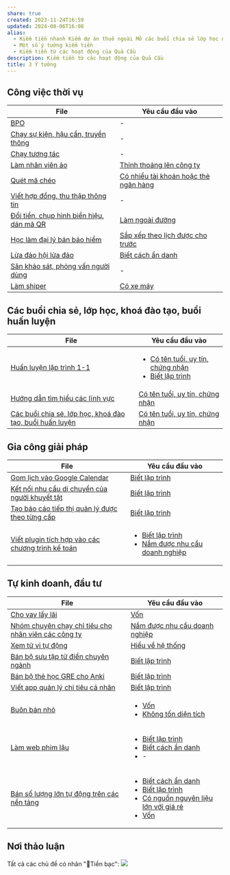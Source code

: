 ```yaml
---
share: true
created: 2023-11-24T16:59
updated: 2024-08-06T16:08
alias:
  - Kiếm tiền nhanh Kiếm dự án thuê ngoài Mở các buổi chia sẻ lớp học ngắn buổi huấn luyện Làm nhân viên ăn lương Đầu tư kinh doanh bán hàng Tạo lợi nhuận
  - Một số ý tưởng kiếm tiền
  - Kiếm tiền từ các hoạt động của Quả Cầu
description: Kiếm tiền từ các hoạt động của Quả Cầu
title: 3 Ý tưởng
---
```

## Công việc thời vụ
| File                                                                                                                                                                                                           | Yêu cầu đầu vào                                                                                                                                                                              |
| -------------------------------------------------------------------------------------------------------------------------------------------------------------------------------------------------------------- | -------------------------------------------------------------------------------------------------------------------------------------------------------------------------------------------- |
| [BPO](./C%C3%B4ng%20vi%E1%BB%87c%20th%E1%BB%9Di%20v%E1%BB%A5/BPO.md)                                                                                                               | \-                                                                                                                                                                                           |
| [Chạy sự kiện, hậu cần, truyền thông](./C%C3%B4ng%20vi%E1%BB%87c%20th%E1%BB%9Di%20v%E1%BB%A5/Ch%E1%BA%A1y%20s%E1%BB%B1%20ki%E1%BB%87n,%20h%E1%BA%ADu%20c%E1%BA%A7n,%20truy%E1%BB%81n%20th%C3%B4ng.md)                                               | \-                                                                                                                                                                                           |
| [Chạy tương tác](./C%C3%B4ng%20vi%E1%BB%87c%20th%E1%BB%9Di%20v%E1%BB%A5/Ch%E1%BA%A1y%20t%C6%B0%C6%A1ng%20t%C3%A1c.md)                                                                                         | \-                                                                                                                                                                                           |
| [Làm nhân viên ảo](./C%C3%B4ng%20vi%E1%BB%87c%20th%E1%BB%9Di%20v%E1%BB%A5/C%E1%BB%99ng%20t%C3%A1c%20vi%C3%AAn%20cho%20nh%C3%A2n%20vi%C3%AAn%20c%C3%B4ng%20ty/L%C3%A0m%20nh%C3%A2n%20vi%C3%AAn%20%E1%BA%A3o.md)                                                 | [Thỉnh thoảng lên công ty](../1%20Y%C3%AAu%20c%E1%BA%A7u%20%C4%91%E1%BA%A7u%20v%C3%A0o/Theo%20th%E1%BB%9Di%20gian/Th%E1%BB%89nh%20tho%E1%BA%A3ng%20l%C3%AAn%20c%C3%B4ng%20ty.md)                                              |
| [Quét mã chéo](./C%C3%B4ng%20vi%E1%BB%87c%20th%E1%BB%9Di%20v%E1%BB%A5/C%E1%BB%99ng%20t%C3%A1c%20vi%C3%AAn%20cho%20nh%C3%A2n%20vi%C3%AAn%20c%C3%B4ng%20ty/Qu%C3%A9t%20m%C3%A3%20ch%C3%A9o.md)                                                         | [Có nhiều tài khoản hoặc thẻ ngân hàng](../1%20Y%C3%AAu%20c%E1%BA%A7u%20%C4%91%E1%BA%A7u%20v%C3%A0o/Theo%20nguy%C3%AAn%20li%E1%BB%87u,%20ngu%E1%BB%93n%20th%C3%B4ng%20tin/C%C3%B3%20nhi%E1%BB%81u%20t%C3%A0i%20kho%E1%BA%A3n%20ho%E1%BA%B7c%20th%E1%BA%BB%20ng%C3%A2n%20h%C3%A0ng.md) |
| [Viết hợp đồng, thu thập thông tin](./C%C3%B4ng%20vi%E1%BB%87c%20th%E1%BB%9Di%20v%E1%BB%A5/C%E1%BB%99ng%20t%C3%A1c%20vi%C3%AAn%20cho%20nh%C3%A2n%20vi%C3%AAn%20c%C3%B4ng%20ty/Vi%E1%BA%BFt%20h%E1%BB%A3p%20%C4%91%E1%BB%93ng,%20thu%20th%E1%BA%ADp%20th%C3%B4ng%20tin.md)               | \-                                                                                                                                                                                           |
| [Đổi tiền, chụp hình biển hiệu, dán mã QR](./C%C3%B4ng%20vi%E1%BB%87c%20th%E1%BB%9Di%20v%E1%BB%A5/C%E1%BB%99ng%20t%C3%A1c%20vi%C3%AAn%20cho%20nh%C3%A2n%20vi%C3%AAn%20c%C3%B4ng%20ty/%C4%90%E1%BB%95i%20ti%E1%BB%81n,%20ch%E1%BB%A5p%20h%C3%ACnh%20bi%E1%BB%83n%20hi%E1%BB%87u,%20d%C3%A1n%20m%C3%A3%20QR.md) | [Làm ngoài đường](../1%20Y%C3%AAu%20c%E1%BA%A7u%20%C4%91%E1%BA%A7u%20v%C3%A0o/Theo%20t%C3%ADnh%20ch%E1%BA%A5t%20c%C3%B4ng%20vi%E1%BB%87c/L%C3%A0m%20ngo%C3%A0i%20%C4%91%C6%B0%E1%BB%9Dng.md)                                                      |
| [Học làm đại lý bán bảo hiểm](./C%C3%B4ng%20vi%E1%BB%87c%20th%E1%BB%9Di%20v%E1%BB%A5/H%E1%BB%8Dc%20l%C3%A0m%20%C4%91%E1%BA%A1i%20l%C3%BD%20b%C3%A1n%20b%E1%BA%A3o%20hi%E1%BB%83m.md)                                                               | [Sắp xếp theo lịch được cho trước](../1%20Y%C3%AAu%20c%E1%BA%A7u%20%C4%91%E1%BA%A7u%20v%C3%A0o/Theo%20th%E1%BB%9Di%20gian/S%E1%BA%AFp%20x%E1%BA%BFp%20theo%20l%E1%BB%8Bch%20%C4%91%C6%B0%E1%BB%A3c%20cho%20tr%C6%B0%E1%BB%9Bc.md)                              |
| [Lừa đảo hội lừa đảo](./C%C3%B4ng%20vi%E1%BB%87c%20th%E1%BB%9Di%20v%E1%BB%A5/L%E1%BB%ABa%20%C4%91%E1%BA%A3o%20h%E1%BB%99i%20l%E1%BB%ABa%20%C4%91%E1%BA%A3o.md)                                                                               | [Biết cách ẩn danh](../1%20Y%C3%AAu%20c%E1%BA%A7u%20%C4%91%E1%BA%A7u%20v%C3%A0o/Theo%20ki%E1%BA%BFn%20th%E1%BB%A9c,%20k%E1%BB%B9%20n%C4%83ng/Bi%E1%BA%BFt%20c%C3%A1ch%20%E1%BA%A9n%20danh.md)                                                   |
| [Săn khảo sát, phỏng vấn người dùng](./C%C3%B4ng%20vi%E1%BB%87c%20th%E1%BB%9Di%20v%E1%BB%A5/S%C4%83n%20kh%E1%BA%A3o%20s%C3%A1t,%20ph%E1%BB%8Fng%20v%E1%BA%A5n%20ng%C6%B0%E1%BB%9Di%20d%C3%B9ng.md)                                                 | \-                                                                                                                                                                                           |
| [Làm shiper](./C%C3%B4ng%20vi%E1%BB%87c%20th%E1%BB%9Di%20v%E1%BB%A5/L%C3%A0m%20shiper.md)                                                                                                 | [Có xe máy](../1%20Y%C3%AAu%20c%E1%BA%A7u%20%C4%91%E1%BA%A7u%20v%C3%A0o/C%C3%B3%20xe%20m%C3%A1y.md)                                                                                           |


## Các buổi chia sẻ, lớp học, khoá đào tạo, buổi huấn luyện
| File                                                                                                                                                                                                                                              | Yêu cầu đầu vào                                                                                                                                                                                                                                                                                                                         |
| ------------------------------------------------------------------------------------------------------------------------------------------------------------------------------------------------------------------------------------------------- | --------------------------------------------------------------------------------------------------------------------------------------------------------------------------------------------------------------------------------------------------------------------------------------------------------------------------------------- |
| [Huấn luyện lập trình 1-1](./C%C3%A1c%20bu%E1%BB%95i%20chia%20s%E1%BA%BB,%20l%E1%BB%9Bp%20h%E1%BB%8Dc,%20kho%C3%A1%20%C4%91%C3%A0o%20t%E1%BA%A1o,%20bu%E1%BB%95i%20hu%E1%BA%A5n%20luy%E1%BB%87n/Hu%E1%BA%A5n%20luy%E1%BB%87n%20l%E1%BA%ADp%20tr%C3%ACnh%201-1.md)                                                                 | <ul><li>[Có tên tuổi, uy tín, chứng nhận](%F0%9F%93%9CT%C3%A0i%20nguy%C3%AAn/Quang%20c%E1%BA%A3nh%20th%E1%BB%8B%20tr%C6%B0%E1%BB%9Dng/%C3%9D%20t%C6%B0%E1%BB%9Fng%20ki%E1%BA%BFm%20ti%E1%BB%81n/1%20Y%C3%AAu%20c%E1%BA%A7u%20%C4%91%E1%BA%A7u%20v%C3%A0o/Theo%20ki%E1%BA%BFn%20th%E1%BB%A9c,%20k%E1%BB%B9%20n%C4%83ng/C%C3%B3%20t%C3%AAn%20tu%E1%BB%95i,%20uy%20t%C3%ADn,%20ch%E1%BB%A9ng%20nh%E1%BA%ADn.md.md)</li><li>[Biết lập trình](%F0%9F%93%9CT%C3%A0i%20nguy%C3%AAn/Quang%20c%E1%BA%A3nh%20th%E1%BB%8B%20tr%C6%B0%E1%BB%9Dng/%C3%9D%20t%C6%B0%E1%BB%9Fng%20ki%E1%BA%BFm%20ti%E1%BB%81n/1%20Y%C3%AAu%20c%E1%BA%A7u%20%C4%91%E1%BA%A7u%20v%C3%A0o/Theo%20ki%E1%BA%BFn%20th%E1%BB%A9c,%20k%E1%BB%B9%20n%C4%83ng/Bi%E1%BA%BFt%20l%E1%BA%ADp%20tr%C3%ACnh.md.md)</li></ul> |
| [Hướng dẫn tìm hiểu các lĩnh vực](./C%C3%A1c%20bu%E1%BB%95i%20chia%20s%E1%BA%BB,%20l%E1%BB%9Bp%20h%E1%BB%8Dc,%20kho%C3%A1%20%C4%91%C3%A0o%20t%E1%BA%A1o,%20bu%E1%BB%95i%20hu%E1%BA%A5n%20luy%E1%BB%87n/H%C6%B0%E1%BB%9Bng%20d%E1%BA%ABn%20t%C3%ACm%20hi%E1%BB%83u%20c%C3%A1c%20l%C4%A9nh%20v%E1%BB%B1c.md)                                                   | [Có tên tuổi, uy tín, chứng nhận](../1%20Y%C3%AAu%20c%E1%BA%A7u%20%C4%91%E1%BA%A7u%20v%C3%A0o/Theo%20ki%E1%BA%BFn%20th%E1%BB%A9c,%20k%E1%BB%B9%20n%C4%83ng/C%C3%B3%20t%C3%AAn%20tu%E1%BB%95i,%20uy%20t%C3%ADn,%20ch%E1%BB%A9ng%20nh%E1%BA%ADn.md)                                                                                                                                                                  |
| [Các buổi chia sẻ, lớp học, khoá đào tạo, buổi huấn luyện](./C%C3%A1c%20bu%E1%BB%95i%20chia%20s%E1%BA%BB,%20l%E1%BB%9Bp%20h%E1%BB%8Dc,%20kho%C3%A1%20%C4%91%C3%A0o%20t%E1%BA%A1o,%20bu%E1%BB%95i%20hu%E1%BA%A5n%20luy%E1%BB%87n/index.md) | [Có tên tuổi, uy tín, chứng nhận](../1%20Y%C3%AAu%20c%E1%BA%A7u%20%C4%91%E1%BA%A7u%20v%C3%A0o/Theo%20ki%E1%BA%BFn%20th%E1%BB%A9c,%20k%E1%BB%B9%20n%C4%83ng/C%C3%B3%20t%C3%AAn%20tu%E1%BB%95i,%20uy%20t%C3%ADn,%20ch%E1%BB%A9ng%20nh%E1%BA%ADn.md)                                                                                                                                                                  |


## Gia công giải pháp
| File                                                                                                                                                                                          | Yêu cầu đầu vào                                                                                                                                                                                                                                                                                                                               |
| --------------------------------------------------------------------------------------------------------------------------------------------------------------------------------------------- | --------------------------------------------------------------------------------------------------------------------------------------------------------------------------------------------------------------------------------------------------------------------------------------------------------------------------------------------- |
| [Gom lịch vào Google Calendar](./Gia%20c%C3%B4ng%20gi%E1%BA%A3i%20ph%C3%A1p/Gom%20l%E1%BB%8Bch%20v%C3%A0o%20Google%20Calendar.md)                                           | [Biết lập trình](../1%20Y%C3%AAu%20c%E1%BA%A7u%20%C4%91%E1%BA%A7u%20v%C3%A0o/Theo%20ki%E1%BA%BFn%20th%E1%BB%A9c,%20k%E1%BB%B9%20n%C4%83ng/Bi%E1%BA%BFt%20l%E1%BA%ADp%20tr%C3%ACnh.md)                                                                                                                                                                                                          |
| [Kết nối nhu cầu di chuyển của người khuyết tật](./Gia%20c%C3%B4ng%20gi%E1%BA%A3i%20ph%C3%A1p/K%E1%BA%BFt%20n%E1%BB%91i%20nhu%20c%E1%BA%A7u%20di%20chuy%E1%BB%83n%20c%E1%BB%A7a%20ng%C6%B0%E1%BB%9Di%20khuy%E1%BA%BFt%20t%E1%BA%ADt.md)       | [Biết lập trình](../1%20Y%C3%AAu%20c%E1%BA%A7u%20%C4%91%E1%BA%A7u%20v%C3%A0o/Theo%20ki%E1%BA%BFn%20th%E1%BB%A9c,%20k%E1%BB%B9%20n%C4%83ng/Bi%E1%BA%BFt%20l%E1%BA%ADp%20tr%C3%ACnh.md)                                                                                                                                                                                                          |
| [Tạo báo cáo tiếp thị quản lý được theo từng cấp](./Gia%20c%C3%B4ng%20gi%E1%BA%A3i%20ph%C3%A1p/T%E1%BA%A1o%20b%C3%A1o%20c%C3%A1o%20ti%E1%BA%BFp%20th%E1%BB%8B%20qu%E1%BA%A3n%20l%C3%BD%20%C4%91%C6%B0%E1%BB%A3c%20theo%20t%E1%BB%ABng%20c%E1%BA%A5p.md)     | [Biết lập trình](../1%20Y%C3%AAu%20c%E1%BA%A7u%20%C4%91%E1%BA%A7u%20v%C3%A0o/Theo%20ki%E1%BA%BFn%20th%E1%BB%A9c,%20k%E1%BB%B9%20n%C4%83ng/Bi%E1%BA%BFt%20l%E1%BA%ADp%20tr%C3%ACnh.md)                                                                                                                                                                                                          |
| [Viết plugin tích hợp vào các chương trình kế toán](./Gia%20c%C3%B4ng%20gi%E1%BA%A3i%20ph%C3%A1p/Vi%E1%BA%BFt%20plugin%20t%C3%ADch%20h%E1%BB%A3p%20v%C3%A0o%20c%C3%A1c%20ch%C6%B0%C6%A1ng%20tr%C3%ACnh%20k%E1%BA%BF%20to%C3%A1n.md) | <ul><li>[Biết lập trình](%F0%9F%93%9CT%C3%A0i%20nguy%C3%AAn/Quang%20c%E1%BA%A3nh%20th%E1%BB%8B%20tr%C6%B0%E1%BB%9Dng/%C3%9D%20t%C6%B0%E1%BB%9Fng%20ki%E1%BA%BFm%20ti%E1%BB%81n/1%20Y%C3%AAu%20c%E1%BA%A7u%20%C4%91%E1%BA%A7u%20v%C3%A0o/Theo%20ki%E1%BA%BFn%20th%E1%BB%A9c,%20k%E1%BB%B9%20n%C4%83ng/Bi%E1%BA%BFt%20l%E1%BA%ADp%20tr%C3%ACnh.md.md)</li><li>[Nắm được nhu cầu doanh nghiệp](%F0%9F%93%9CT%C3%A0i%20nguy%C3%AAn/Quang%20c%E1%BA%A3nh%20th%E1%BB%8B%20tr%C6%B0%E1%BB%9Dng/%C3%9D%20t%C6%B0%E1%BB%9Fng%20ki%E1%BA%BFm%20ti%E1%BB%81n/1%20Y%C3%AAu%20c%E1%BA%A7u%20%C4%91%E1%BA%A7u%20v%C3%A0o/Theo%20nguy%C3%AAn%20li%E1%BB%87u,%20ngu%E1%BB%93n%20th%C3%B4ng%20tin/N%E1%BA%AFm%20%C4%91%C6%B0%E1%BB%A3c%20nhu%20c%E1%BA%A7u%20doanh%20nghi%E1%BB%87p.md.md)</li></ul> |


## Tự kinh doanh, đầu tư
| File                                                                                                                                                                                                 | Yêu cầu đầu vào                                                                                                                                                                                                                                                                                                                                                                                                                                                                                                                                                                                               |
| ---------------------------------------------------------------------------------------------------------------------------------------------------------------------------------------------------- | ------------------------------------------------------------------------------------------------------------------------------------------------------------------------------------------------------------------------------------------------------------------------------------------------------------------------------------------------------------------------------------------------------------------------------------------------------------------------------------------------------------------------------------------------------------------------------------------------------------- |
| [Cho vay lấy lãi](./T%E1%BB%B1%20kinh%20doanh,%20%C4%91%E1%BA%A7u%20t%C6%B0/Cho%20vay%20l%E1%BA%A5y%20l%C3%A3i.md)                                                                         | [Vốn](../1%20Y%C3%AAu%20c%E1%BA%A7u%20%C4%91%E1%BA%A7u%20v%C3%A0o/V%E1%BB%91n.md)                                                                                                                                                                                                                                                                                                                                                                                                                                                                                                                        |
| [Nhóm chuyên chạy chỉ tiêu cho nhân viên các công ty](./T%E1%BB%B1%20kinh%20doanh,%20%C4%91%E1%BA%A7u%20t%C6%B0/Nh%C3%B3m%20chuy%C3%AAn%20ch%E1%BA%A1y%20ch%E1%BB%89%20ti%C3%AAu%20cho%20nh%C3%A2n%20vi%C3%AAn%20c%C3%A1c%20c%C3%B4ng%20ty.md) | [Nắm được nhu cầu doanh nghiệp](../1%20Y%C3%AAu%20c%E1%BA%A7u%20%C4%91%E1%BA%A7u%20v%C3%A0o/Theo%20nguy%C3%AAn%20li%E1%BB%87u,%20ngu%E1%BB%93n%20th%C3%B4ng%20tin/N%E1%BA%AFm%20%C4%91%C6%B0%E1%BB%A3c%20nhu%20c%E1%BA%A7u%20doanh%20nghi%E1%BB%87p.md)                                                                                                                                                                                                                                                                                                                                                                                                                                  |
| [Xem tử vi tự động](./T%E1%BB%B1%20kinh%20doanh,%20%C4%91%E1%BA%A7u%20t%C6%B0/Xem%20t%E1%BB%AD%20vi%20t%E1%BB%B1%20%C4%91%E1%BB%99ng.md)                                                                     | [Hiểu về hệ thống](../1%20Y%C3%AAu%20c%E1%BA%A7u%20%C4%91%E1%BA%A7u%20v%C3%A0o/Theo%20ki%E1%BA%BFn%20th%E1%BB%A9c,%20k%E1%BB%B9%20n%C4%83ng/Hi%E1%BB%83u%20v%E1%BB%81%20h%E1%BB%87%20th%E1%BB%91ng.md)                                                                                                                                                                                                                                                                                                                                                                                                                                                                      |
| [Bán bộ sưu tập từ điển chuyên ngành](./T%E1%BB%B1%20kinh%20doanh,%20%C4%91%E1%BA%A7u%20t%C6%B0/B%C3%A1n%20ph%E1%BA%A7n%20m%E1%BB%81m/B%C3%A1n%20b%E1%BB%99%20s%C6%B0u%20t%E1%BA%ADp%20t%E1%BB%AB%20%C4%91i%E1%BB%83n%20chuy%C3%AAn%20ng%C3%A0nh.md)                    | [Biết lập trình](../1%20Y%C3%AAu%20c%E1%BA%A7u%20%C4%91%E1%BA%A7u%20v%C3%A0o/Theo%20ki%E1%BA%BFn%20th%E1%BB%A9c,%20k%E1%BB%B9%20n%C4%83ng/Bi%E1%BA%BFt%20l%E1%BA%ADp%20tr%C3%ACnh.md)                                                                                                                                                                                                                                                                                                                                                                                                                                                                          |
| [Bán bộ thẻ học GRE cho Anki](./T%E1%BB%B1%20kinh%20doanh,%20%C4%91%E1%BA%A7u%20t%C6%B0/B%C3%A1n%20ph%E1%BA%A7n%20m%E1%BB%81m/B%C3%A1n%20b%E1%BB%99%20th%E1%BA%BB%20h%E1%BB%8Dc%20GRE%20cho%20Anki.md)                                    | [Biết lập trình](../1%20Y%C3%AAu%20c%E1%BA%A7u%20%C4%91%E1%BA%A7u%20v%C3%A0o/Theo%20ki%E1%BA%BFn%20th%E1%BB%A9c,%20k%E1%BB%B9%20n%C4%83ng/Bi%E1%BA%BFt%20l%E1%BA%ADp%20tr%C3%ACnh.md)                                                                                                                                                                                                                                                                                                                                                                                                                                                                          |
| [Viết app quản lý chi tiêu cá nhân](./T%E1%BB%B1%20kinh%20doanh,%20%C4%91%E1%BA%A7u%20t%C6%B0/T%E1%BA%A1o%20SaaS/Vi%E1%BA%BFt%20app%20qu%E1%BA%A3n%20l%C3%BD%20chi%20ti%C3%AAu%20c%C3%A1%20nh%C3%A2n.md)                            | [Biết lập trình](../1%20Y%C3%AAu%20c%E1%BA%A7u%20%C4%91%E1%BA%A7u%20v%C3%A0o/Theo%20ki%E1%BA%BFn%20th%E1%BB%A9c,%20k%E1%BB%B9%20n%C4%83ng/Bi%E1%BA%BFt%20l%E1%BA%ADp%20tr%C3%ACnh.md)                                                                                                                                                                                                                                                                                                                                                                                                                                                                          |
| [Buôn bán nhỏ](./T%E1%BB%B1%20kinh%20doanh,%20%C4%91%E1%BA%A7u%20t%C6%B0/Bu%C3%B4n%20b%C3%A1n%20nh%E1%BB%8F.md)                                                                               | <ul><li>[Vốn](%F0%9F%93%9CT%C3%A0i%20nguy%C3%AAn/Quang%20c%E1%BA%A3nh%20th%E1%BB%8B%20tr%C6%B0%E1%BB%9Dng/%C3%9D%20t%C6%B0%E1%BB%9Fng%20ki%E1%BA%BFm%20ti%E1%BB%81n/1%20Y%C3%AAu%20c%E1%BA%A7u%20%C4%91%E1%BA%A7u%20v%C3%A0o/V%E1%BB%91n.md.md)</li><li>[Không tốn diện tích](%F0%9F%93%9CT%C3%A0i%20nguy%C3%AAn/Quang%20c%E1%BA%A3nh%20th%E1%BB%8B%20tr%C6%B0%E1%BB%9Dng/%C3%9D%20t%C6%B0%E1%BB%9Fng%20ki%E1%BA%BFm%20ti%E1%BB%81n/1%20Y%C3%AAu%20c%E1%BA%A7u%20%C4%91%E1%BA%A7u%20v%C3%A0o/Kh%C3%B4ng%20t%E1%BB%91n%20di%E1%BB%87n%20t%C3%ADch.md.md)</li></ul>                                                                                                                                                                                                                                                                                                                                                                     |
| [Làm web phim lậu](./T%E1%BB%B1%20kinh%20doanh,%20%C4%91%E1%BA%A7u%20t%C6%B0/T%E1%BA%A1o%20SaaS/L%C3%A0m%20web%20phim%20l%E1%BA%ADu.md)                                                              | <ul><li>[Biết lập trình](%F0%9F%93%9CT%C3%A0i%20nguy%C3%AAn/Quang%20c%E1%BA%A3nh%20th%E1%BB%8B%20tr%C6%B0%E1%BB%9Dng/%C3%9D%20t%C6%B0%E1%BB%9Fng%20ki%E1%BA%BFm%20ti%E1%BB%81n/1%20Y%C3%AAu%20c%E1%BA%A7u%20%C4%91%E1%BA%A7u%20v%C3%A0o/Theo%20ki%E1%BA%BFn%20th%E1%BB%A9c,%20k%E1%BB%B9%20n%C4%83ng/Bi%E1%BA%BFt%20l%E1%BA%ADp%20tr%C3%ACnh.md.md)</li><li>[Biết cách ẩn danh](%F0%9F%93%9CT%C3%A0i%20nguy%C3%AAn/Quang%20c%E1%BA%A3nh%20th%E1%BB%8B%20tr%C6%B0%E1%BB%9Dng/%C3%9D%20t%C6%B0%E1%BB%9Fng%20ki%E1%BA%BFm%20ti%E1%BB%81n/1%20Y%C3%AAu%20c%E1%BA%A7u%20%C4%91%E1%BA%A7u%20v%C3%A0o/Theo%20ki%E1%BA%BFn%20th%E1%BB%A9c,%20k%E1%BB%B9%20n%C4%83ng/Bi%E1%BA%BFt%20c%C3%A1ch%20%E1%BA%A9n%20danh.md.md)</li><li>\-</li></ul>                                                                                                                                                                                                                                                                                        |
| [Bán số lượng lớn tự động trên các nền tảng](./T%E1%BB%B1%20kinh%20doanh,%20%C4%91%E1%BA%A7u%20t%C6%B0/B%C3%A1n%20s%E1%BB%91%20l%C6%B0%E1%BB%A3ng%20l%E1%BB%9Bn%20t%E1%BB%B1%20%C4%91%E1%BB%99ng%20tr%C3%AAn%20c%C3%A1c%20n%E1%BB%81n%20t%E1%BA%A3ng.md)                   | <ul><li>[Biết cách ẩn danh](%F0%9F%93%9CT%C3%A0i%20nguy%C3%AAn/Quang%20c%E1%BA%A3nh%20th%E1%BB%8B%20tr%C6%B0%E1%BB%9Dng/%C3%9D%20t%C6%B0%E1%BB%9Fng%20ki%E1%BA%BFm%20ti%E1%BB%81n/1%20Y%C3%AAu%20c%E1%BA%A7u%20%C4%91%E1%BA%A7u%20v%C3%A0o/Theo%20ki%E1%BA%BFn%20th%E1%BB%A9c,%20k%E1%BB%B9%20n%C4%83ng/Bi%E1%BA%BFt%20c%C3%A1ch%20%E1%BA%A9n%20danh.md.md)</li><li>[Biết lập trình](%F0%9F%93%9CT%C3%A0i%20nguy%C3%AAn/Quang%20c%E1%BA%A3nh%20th%E1%BB%8B%20tr%C6%B0%E1%BB%9Dng/%C3%9D%20t%C6%B0%E1%BB%9Fng%20ki%E1%BA%BFm%20ti%E1%BB%81n/1%20Y%C3%AAu%20c%E1%BA%A7u%20%C4%91%E1%BA%A7u%20v%C3%A0o/Theo%20ki%E1%BA%BFn%20th%E1%BB%A9c,%20k%E1%BB%B9%20n%C4%83ng/Bi%E1%BA%BFt%20l%E1%BA%ADp%20tr%C3%ACnh.md.md)</li><li>[Có nguồn nguyên liệu lớn với giá rẻ](%F0%9F%93%9CT%C3%A0i%20nguy%C3%AAn/Quang%20c%E1%BA%A3nh%20th%E1%BB%8B%20tr%C6%B0%E1%BB%9Dng/%C3%9D%20t%C6%B0%E1%BB%9Fng%20ki%E1%BA%BFm%20ti%E1%BB%81n/1%20Y%C3%AAu%20c%E1%BA%A7u%20%C4%91%E1%BA%A7u%20v%C3%A0o/Theo%20nguy%C3%AAn%20li%E1%BB%87u,%20ngu%E1%BB%93n%20th%C3%B4ng%20tin/C%C3%B3%20ngu%E1%BB%93n%20nguy%C3%AAn%20li%E1%BB%87u%20l%E1%BB%9Bn%20v%E1%BB%9Bi%20gi%C3%A1%20r%E1%BA%BB.md.md)</li><li>[Vốn](%F0%9F%93%9CT%C3%A0i%20nguy%C3%AAn/Quang%20c%E1%BA%A3nh%20th%E1%BB%8B%20tr%C6%B0%E1%BB%9Dng/%C3%9D%20t%C6%B0%E1%BB%9Fng%20ki%E1%BA%BFm%20ti%E1%BB%81n/1%20Y%C3%AAu%20c%E1%BA%A7u%20%C4%91%E1%BA%A7u%20v%C3%A0o/V%E1%BB%91n.md.md)</li></ul> |

## Nơi thảo luận
Tất cả các chủ đề có nhãn "💸Tiền bạc":
![](https://i.imgur.com/4rJvMNB.png)
